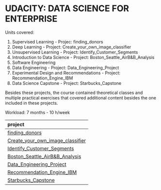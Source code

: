 # UDACITY: DATA SCIENCE FOR ENTERPRISE

Units covered:

1. Supervised Learning - Projec: finding_donors
2. Deep Learning - Project: Create_your_own_image_classifier
3. Unsupervised Learning - Project: Identify_Customer_Segments
4. Introduction to Data Science - Project: Boston_Seattle_AirB&B_Analysis
5. Software Engineering
6. Data Engineering - Project: Data_Engineering_Project
7. Experimental Design and Recommendations - Project: Recommendation_Engine_IBM
8. Data Science Capstone - Project: Starbucks_Capstone

Besides these projects, the course contained theoretical classes and multiple practical exercises that covered additional content besides the one included in these projects.

Workload: 7 months - 10 h/week


| project |
|:-------|
|[finding_donors](https://github.com/gonzalo-munillag/UDACITY_DataScience/blob/master/finding_donors/finding_donors.ipynb)
|[Create_your_own_image_classifier](https://github.com/gonzalo-munillag/UDACITY_DataScience/blob/master/Create_your_own_image_classifier/Image%20Classifier%20Project.ipynb)|
|[Identify_Customer_Segments](https://github.com/gonzalo-munillag/UDACITY_DataScience/blob/master/Identity_Customer_Segments/Identify_Customer_Segments.ipynb)|
|[Boston_Seattle_AirB&B_Analysis](https://github.com/gonzalo-munillag/UDACITY_DataScience/tree/master/Boston_Seattle_AirB%26B_Anaylsis)|
|[Data_Engineering_Project](https://github.com/gonzalo-munillag/UDACITY_DataScience/tree/master/Data_Engineering_Project)|
|[Recommendation_Engine_IBM](https://github.com/gonzalo-munillag/UDACITY_DataScience/blob/master/Recommendation_Engine_IBM/Recommendations_with_IBM.ipynb)|
|[Starbucks_Capstone](https://github.com/gonzalo-munillag/UDACITY_dataScience/tree/master/Starbucks_Capstone_Challenge)|

